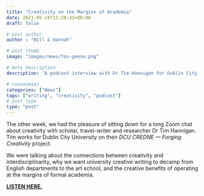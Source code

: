 ```yaml
---
title: "Creativity on the Margins of Academia"
date: 2021-05-24T15:28:43+06:00
draft: false

# post author
author : "Will & Hannah"

# post thumb
image: "images/news/fox-geese.png"

# meta description
description: "A podcast interview with Dr Tim Hannigan for Dublin City University"

# taxonomies
categories: ["News"]
tags: ["writing", "creativity", "podcast"]
# post type
type: "post"
---
```


The other week, we had the pleasure of sitting down for a long Zoom chat about creativity with scholar, travel-writer and researcher Dr Tim Hannigan. Tim works for Dublin City University on their *DCU CREDNE — Forging Creativity* project.

We were talking about the connections between creativity and interdisciplinarity, why we want university creative writing to decamp from English departments to the art school, and the creative benefits of operating at the margins of formal academia. 

[**LISTEN HERE.**](https://audioboom.com/posts/7869584-wind-bones-creativity-at-the-academic-margins)